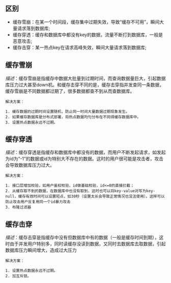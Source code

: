 ## 区别

- 缓存雪崩：在某一个时间段，缓存集中过期失效，导致“缓存不可用”，瞬间大量请求落到数据库;
- 缓存穿透：缓存和数据库中都没有key的数据，流量不断打到数据库，一般是恶意攻击;
- 缓存击穿：某一热点key在请求高峰失效，瞬间大量请求落到数据库;


## 缓存雪崩

*描述*：缓存雪崩是指缓存中数据大批量到过期时间，而查询数据量巨大，引起数据库压力过大甚至down机。和缓存击穿不同的是，缓存击穿指并发查同一条数据，缓存雪崩是不同数据都过期了，很多数据都查不到从而查数据库。

    解决方案：
    
    1. 缓存数据的过期时间设置随机，防止同一时间大量数据过期现象发生。
    2. 如果缓存数据库是分布式部署，将热点数据均匀分布在不同得缓存数据库中。
    3. 设置热点数据永远不过期。

## 缓存穿透

*描述*：缓存穿透是指缓存和数据库中都没有的数据，而用户不断发起请求，如发起为id为“-1”的数据或id为特别大不存在的数据。这时的用户很可能是攻击者，攻击会导致数据库压力过大。

    解决方案：
    
    1. 接口层增加校验，如用户鉴权校验，id做基础校验，id<=0的直接拦截；
    2. 从缓存取不到的数据，在数据库中也没有取到，这时也可以将key-value对写为key-null，缓存有效时间可以设置短点，如30秒（设置太长会导致正常情况也没法使用）。这样可以防止攻击用户反复用同一个id暴力攻击
    3. 布隆过滤器
    
## 缓存击穿

*描述*：缓存击穿是指缓存中没有但数据库中有的数据（一般是缓存时间到期），这时由于并发用户特别多，同时读缓存没读到数据，又同时去数据库去取数据，引起数据库压力瞬间增大，造成过大压力

    解决方案：

    1. 设置热点数据永远不过期。
    2. 加互斥锁。